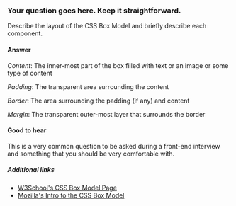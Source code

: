 ### Your question goes here. Keep it straightforward.

Describe the layout of the CSS Box Model and briefly describe each component.

#### Answer

<!-- Your answer goes here. -->

*Content*: The inner-most part of the box filled with text or an image or some type of content</br>

*Padding*: The transparent area surrounding the content</br>

*Border*: The area surrounding the padding (if any) and content</br>

*Margin*: The transparent outer-most layer that surrounds the border

#### Good to hear

<!-- Whenever possible, include the short list of bullet points that sum up the answer. -->
This is a very common question to be asked during a front-end interview and something that you should be very comfortable with.

##### Additional links

<!-- Whenever possible, link a more detailed explanation. -->

* [W3School's CSS Box Model Page](https://www.w3schools.com/Css/css_boxmodel.asp)
* [Mozilla's Intro to the CSS Box Model](https://developer.mozilla.org/en-US/docs/Web/CSS/CSS_Box_Model/Introduction_to_the_CSS_box_model)

<!-- tags: (css) -->

<!-- expertise: (1) -->
